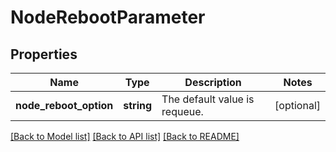 # NodeRebootParameter

## Properties
Name | Type | Description | Notes
------------ | ------------- | ------------- | -------------
**node_reboot_option** | **string** | The default value is requeue. | [optional] 

[[Back to Model list]](../README.md#documentation-for-models) [[Back to API list]](../README.md#documentation-for-api-endpoints) [[Back to README]](../README.md)


